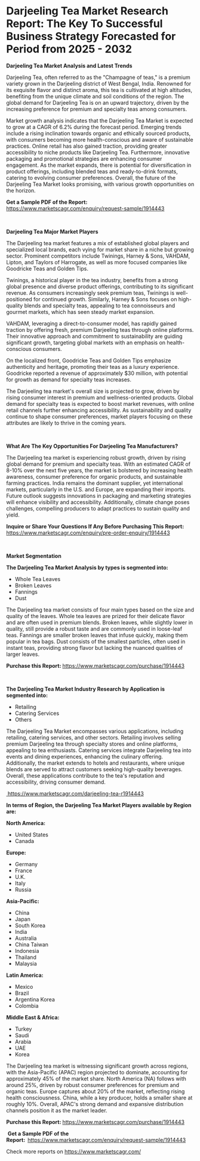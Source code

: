 <p><h1>Darjeeling Tea Market Research Report: The Key To Successful Business Strategy Forecasted for Period from 2025 - 2032</h1></p><p><strong>Darjeeling Tea Market Analysis and Latest Trends</strong></p>
<p><p>Darjeeling Tea, often referred to as the "Champagne of teas," is a premium variety grown in the Darjeeling district of West Bengal, India. Renowned for its exquisite flavor and distinct aroma, this tea is cultivated at high altitudes, benefiting from the unique climate and soil conditions of the region. The global demand for Darjeeling Tea is on an upward trajectory, driven by the increasing preference for premium and specialty teas among consumers. </p><p>Market growth analysis indicates that the Darjeeling Tea Market is expected to grow at a CAGR of 6.2% during the forecast period. Emerging trends include a rising inclination towards organic and ethically sourced products, with consumers becoming more health-conscious and aware of sustainable practices. Online retail has also gained traction, providing greater accessibility to niche products like Darjeeling Tea. Furthermore, innovative packaging and promotional strategies are enhancing consumer engagement. As the market expands, there is potential for diversification in product offerings, including blended teas and ready-to-drink formats, catering to evolving consumer preferences. Overall, the future of the Darjeeling Tea Market looks promising, with various growth opportunities on the horizon.</p></p>
<p><strong>Get a Sample PDF of the Report:&nbsp;</strong> <a href="https://www.marketscagr.com/enquiry/request-sample/1914443?utm_campaign=3552&utm_medium=2&utm_source=Github&utm_content=ia&utm_term=07042025&utm_id=darjeeling-tea">https://www.marketscagr.com/enquiry/request-sample/1914443</a></p>
<p>&nbsp;</p>
<p><strong>Darjeeling Tea Major Market Players</strong></p>
<p><p>The Darjeeling tea market features a mix of established global players and specialized local brands, each vying for market share in a niche but growing sector. Prominent competitors include Twinings, Harney & Sons, VAHDAM, Lipton, and Taylors of Harrogate, as well as more focused companies like Goodricke Teas and Golden Tips.</p><p>Twinings, a historical player in the tea industry, benefits from a strong global presence and diverse product offerings, contributing to its significant revenue. As consumers increasingly seek premium teas, Twinings is well-positioned for continued growth. Similarly, Harney & Sons focuses on high-quality blends and specialty teas, appealing to tea connoisseurs and gourmet markets, which has seen steady market expansion.</p><p>VAHDAM, leveraging a direct-to-consumer model, has rapidly gained traction by offering fresh, premium Darjeeling teas through online platforms. Their innovative approach and commitment to sustainability are guiding significant growth, targeting global markets with an emphasis on health-conscious consumers. </p><p>On the localized front, Goodricke Teas and Golden Tips emphasize authenticity and heritage, promoting their teas as a luxury experience. Goodricke reported a revenue of approximately $30 million, with potential for growth as demand for specialty teas increases.</p><p>The Darjeeling tea market's overall size is projected to grow, driven by rising consumer interest in premium and wellness-oriented products. Global demand for specialty teas is expected to boost market revenues, with online retail channels further enhancing accessibility. As sustainability and quality continue to shape consumer preferences, market players focusing on these attributes are likely to thrive in the coming years.</p></p>
<p>&nbsp;</p>
<p><strong>What Are The Key Opportunities For Darjeeling Tea Manufacturers?</strong></p>
<p><p>The Darjeeling tea market is experiencing robust growth, driven by rising global demand for premium and specialty teas. With an estimated CAGR of 8-10% over the next five years, the market is bolstered by increasing health awareness, consumer preference for organic products, and sustainable farming practices. India remains the dominant supplier, yet international markets, particularly in the U.S. and Europe, are expanding their imports. Future outlook suggests innovations in packaging and marketing strategies will enhance visibility and accessibility. Additionally, climate change poses challenges, compelling producers to adapt practices to sustain quality and yield.</p></p>
<p><strong>Inquire or Share Your Questions If Any Before Purchasing This Report:</strong> <a href="https://www.marketscagr.com/enquiry/pre-order-enquiry/1914443?utm_campaign=3552&utm_medium=2&utm_source=Github&utm_content=ia&utm_term=07042025&utm_id=darjeeling-tea">https://www.marketscagr.com/enquiry/pre-order-enquiry/1914443</a></p>
<p>&nbsp;</p>
<p><strong>Market Segmentation</strong></p>
<p><strong>The Darjeeling Tea Market Analysis by types is segmented into:</strong></p>
<p><ul><li>Whole Tea Leaves</li><li>Broken Leaves</li><li>Fannings</li><li>Dust</li></ul></p>
<p><p>The Darjeeling tea market consists of four main types based on the size and quality of the leaves. Whole tea leaves are prized for their delicate flavor and are often used in premium blends. Broken leaves, while slightly lower in quality, still provide a robust taste and are commonly used in loose-leaf teas. Fannings are smaller broken leaves that infuse quickly, making them popular in tea bags. Dust consists of the smallest particles, often used in instant teas, providing strong flavor but lacking the nuanced qualities of larger leaves.</p></p>
<p><strong>Purchase this Report:&nbsp;</strong><a href="https://www.marketscagr.com/purchase/1914443?utm_campaign=3552&utm_medium=2&utm_source=Github&utm_content=ia&utm_term=07042025&utm_id=darjeeling-tea">https://www.marketscagr.com/purchase/1914443</a></p>
<p>&nbsp;</p>
<p><strong>The Darjeeling Tea Market Industry Research by Application is segmented into:</strong></p>
<p><ul><li>Retailing</li><li>Catering Services</li><li>Others</li></ul></p>
<p><p>The Darjeeling Tea Market encompasses various applications, including retailing, catering services, and other sectors. Retailing involves selling premium Darjeeling tea through specialty stores and online platforms, appealing to tea enthusiasts. Catering services integrate Darjeeling tea into events and dining experiences, enhancing the culinary offering. Additionally, the market extends to hotels and restaurants, where unique blends are served to attract customers seeking high-quality beverages. Overall, these applications contribute to the tea's reputation and accessibility, driving consumer demand.</p></p>
<p><a href="https://www.marketscagr.com/darjeeling-tea-r1914443?utm_campaign=3552&utm_medium=2&utm_source=Github&utm_content=ia&utm_term=07042025&utm_id=darjeeling-tea">&nbsp;https://www.marketscagr.com/darjeeling-tea-r1914443</a></p>
<p><strong>In terms of Region, the Darjeeling Tea Market Players available by Region are:</strong></p>
<p>
    <p> <strong> North America: </strong>
        <ul>
            <li>United States</li>
            <li>Canada</li>
        </ul>
        </p> 
    <p> <strong> Europe: </strong>
        <ul>
            <li>Germany</li>
            <li>France</li>
            <li>U.K.</li>
            <li>Italy</li>
            <li>Russia</li>
        </ul>
        </p> 
    <p> <strong> Asia-Pacific: </strong>
        <ul>
            <li>China</li>
            <li>Japan</li>
            <li>South Korea</li>
            <li>India</li>
            <li>Australia</li>
            <li>China Taiwan</li>
            <li>Indonesia</li>
            <li>Thailand</li>
            <li>Malaysia</li>
        </ul>
        </p> 
    <p> <strong> Latin America: </strong>
        <ul>
            <li>Mexico</li>
            <li>Brazil</li>
            <li>Argentina Korea</li>
            <li>Colombia</li>
        </ul>
        </p> 
    <p> <strong> Middle East & Africa: </strong>
        <ul>
            <li>Turkey</li>
            <li>Saudi</li>
            <li>Arabia</li>
            <li>UAE</li>
            <li>Korea</li>
        </ul>
    </p>
    </p>
<p><p>The Darjeeling tea market is witnessing significant growth across regions, with the Asia-Pacific (APAC) region projected to dominate, accounting for approximately 45% of the market share. North America (NA) follows with around 25%, driven by robust consumer preferences for premium and organic teas. Europe captures about 20% of the market, reflecting rising health consciousness. China, while a key producer, holds a smaller share at roughly 10%. Overall, APAC's strong demand and expansive distribution channels position it as the market leader.</p></p>
<p><strong>Purchase this Report: </strong><a href="https://www.marketscagr.com/purchase/1914443?utm_campaign=3552&utm_medium=2&utm_source=Github&utm_content=ia&utm_term=07042025&utm_id=darjeeling-tea">https://www.marketscagr.com/purchase/1914443</a></p>
<p>&nbsp;<strong>Get a Sample PDF of the Report:&nbsp;&nbsp;</strong><a href="https://www.marketscagr.com/enquiry/request-sample/1914443?utm_campaign=3552&utm_medium=2&utm_source=Github&utm_content=ia&utm_term=07042025&utm_id=darjeeling-tea">https://www.marketscagr.com/enquiry/request-sample/1914443</a></p>
<p><strong></strong></p>
<p>Check more reports on <a href="https://www.marketscagr.com/?utm_campaign=3552&utm_medium=2&utm_source=Github&utm_content=ia&utm_term=07042025&utm_id=darjeeling-tea">https://www.marketscagr.com/</a></p>